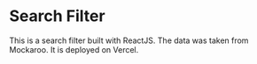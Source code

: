 # Search Filter

This is a search filter built with ReactJS. The data was taken from Mockaroo. It is deployed on Vercel.
